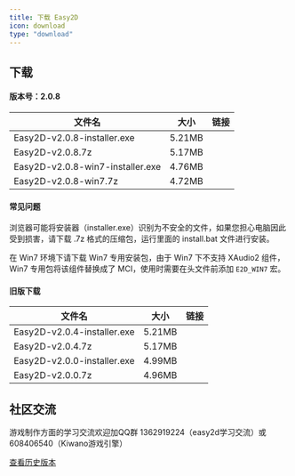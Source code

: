 ```yaml
---
title: 下载 Easy2D
icon: download
type: "download"
---
```

## 下载
#### 版本号：2.0.8

| 文件名                  |   大小   |   链接   |
| ----------------------- |:--------:|:--------:|
| Easy2D-v2.0.8-installer.exe | 5.21MB   | [<i class="download icon"></i>](https://download.easy2d.cn/release/easy2d-v2.0.8-installer.exe) |
| Easy2D-v2.0.8.7z  | 5.17MB   | [<i class="download icon"></i>](https://download.easy2d.cn/release/easy2d-v2.0.8.7z) |
| Easy2D-v2.0.8-win7-installer.exe | 4.76MB   | [<i class="download icon"></i>](https://download.easy2d.cn/release/easy2d-v2.0.8-win7-installer.exe) |
| Easy2D-v2.0.8-win7.7z  | 4.72MB   | [<i class="download icon"></i>](https://download.easy2d.cn/release/easy2d-v2.0.8-win7.7z) |

#### 常见问题

浏览器可能将安装器（installer.exe）识别为不安全的文件，如果您担心电脑因此受到损害，请下载 .7z 格式的压缩包，运行里面的 install.bat 文件进行安装。

在 Win7 环境下请下载 Win7 专用安装包，由于 Win7 下不支持 XAudio2 组件，Win7 专用包将该组件替换成了 MCI，使用时需要在头文件前添加 `E2D_WIN7` 宏。

#### 旧版下载

| 文件名                  |   大小   |   链接   |
| ----------------------- |:--------:|:--------:|
| Easy2D-v2.0.4-installer.exe | 5.21MB   | [<i class="download icon"></i>](https://download.easy2d.cn/release/easy2d-v2.0.4-installer.exe) |
| Easy2D-v2.0.4.7z  | 5.17MB   | [<i class="download icon"></i>](https://download.easy2d.cn/release/easy2d-v2.0.4.7z) |
| Easy2D-v2.0.0-installer.exe | 4.99MB   | [<i class="download icon"></i>](https://download.easy2d.cn/release/easy2d-v2.0.0-installer.exe) |
| Easy2D-v2.0.0.7z  | 4.96MB   | [<i class="download icon"></i>](https://download.easy2d.cn/release/easy2d-v2.0.0.7z) |

## 社区交流

游戏制作方面的学习交流欢迎加QQ群 1362919224（easy2d学习交流）或 608406540（Kiwano游戏引擎）

<a class="ui button" href="/history">查看历史版本</a>